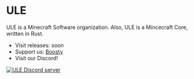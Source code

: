 # ULE 

ULE is a Minecraft Software organization. Also, ULE is a Mincecraft Core, written in Rust.
- Visit releases: soon 
- Support us: [Boosty](https://boosty.to/distemi)
- Visit our Discord!

<a href="https://discord.gg/zNZP9nKnWE">
         <img alt="ULE Discord server" src="https://media.discordapp.net/attachments/1208139879221956609/1208449704678129694/image.png?ex=65e3537d&is=65d0de7d&hm=4cfff9b58e7d5dbd78cefbfea6bae97a16155fe7e26fae811ab08fafe80e3667&=&format=webp&quality=lossless&width=1237&height=562">
</a>
